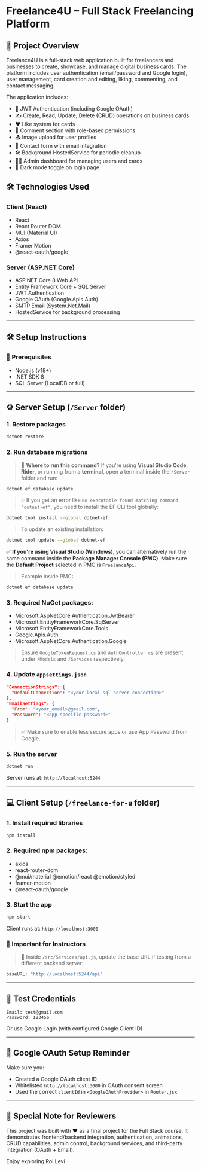 # Freelance4U – Full Stack Freelancing Platform

## 📖 Project Overview

Freelance4U is a full-stack web application built for freelancers and businesses to create, showcase, and manage digital business cards. The platform includes user authentication (email/password and Google login), user management, card creation and editing, liking, commenting, and contact messaging.

The application includes:

* 🧠 JWT Authentication (including Google OAuth)
* ✍️ Create, Read, Update, Delete (CRUD) operations on business cards
* ❤️ Like system for cards
* 💬 Comment section with role-based permissions
* 📤 Image upload for user profiles
* 📧 Contact form with email integration
* 🛠 Background HostedService for periodic cleanup
* 🧑‍💻 Admin dashboard for managing users and cards
* 🌃 Dark mode toggle on login page

## 🛠 Technologies Used

### Client (React)

* React
* React Router DOM
* MUI (Material UI)
* Axios
* Framer Motion
* @react-oauth/google

### Server (ASP.NET Core)

* ASP.NET Core 8 Web API
* Entity Framework Core + SQL Server
* JWT Authentication
* Google OAuth (Google.Apis.Auth)
* SMTP Email (System.Net.Mail)
* HostedService for background processing

---

## 🛠 Setup Instructions

### 🔧 Prerequisites

* Node.js (v18+)
* .NET SDK 8
* SQL Server (LocalDB or full)

---

## ⚙️ Server Setup (`/Server` folder)

### 1. Restore packages

```bash
dotnet restore
```

### 2. Run database migrations

> 🧠 **Where to run this command?**
> If you're using **Visual Studio Code**, **Rider**, or running from a **terminal**, open a terminal inside the `/Server` folder and run:

```bash
dotnet ef database update
```

> 💡 If you get an error like `No executable found matching command "dotnet-ef"`, you need to install the EF CLI tool globally:

```bash
dotnet tool install --global dotnet-ef
```

> To update an existing installation:

```bash
dotnet tool update --global dotnet-ef
```

✅ **If you're using Visual Studio (Windows)**, you can alternatively run the same command inside the **Package Manager Console (PMC)**.
Make sure the **Default Project** selected in PMC is `FreelanceApi`.

> Example inside PMC:

```powershell
dotnet ef database update
```

### 3. Required NuGet packages:

* Microsoft.AspNetCore.Authentication.JwtBearer
* Microsoft.EntityFrameworkCore.SqlServer
* Microsoft.EntityFrameworkCore.Tools
* Google.Apis.Auth
* Microsoft.AspNetCore.Authentication.Google

> Ensure `GoogleTokenRequest.cs` and `AuthController.cs` are present under `/Models` and `/Services` respectively.

### 4. Update `appsettings.json`

```json
"ConnectionStrings": {
  "DefaultConnection": "<your-local-sql-server-connection>"
},
"EmailSettings": {
  "From": "<your_email>@gmail.com",
  "Password": "<app-specific-password>"
}
```

> ✅ Make sure to enable less secure apps or use App Password from Google.

### 5. Run the server

```bash
dotnet run
```

Server runs at: `http://localhost:5244`

---

## 💻 Client Setup (`/freelance-for-u` folder)

### 1. Install required libraries

```bash
npm install
```

### 2. Required npm packages:

* axios
* react-router-dom
* @mui/material @emotion/react @emotion/styled
* framer-motion
* @react-oauth/google

### 3. Start the app

```bash
npm start
```

Client runs at: `http://localhost:3000`

### 🔁 Important for Instructors

> 📌 Inside `/src/Services/api.js`, update the base URL if testing from a different backend server:

```js
baseURL: "http://localhost:5244/api"
```

---

## 🧪 Test Credentials

```text
Email: test@gmail.com
Password: 123456
```

Or use Google Login (with configured Google Client ID)

---

## 🔐 Google OAuth Setup Reminder

Make sure you:

* Created a Google OAuth client ID
* Whitelisted `http://localhost:3000` in OAuth consent screen
* Used the correct `clientId` in `<GoogleOAuthProvider>` in `Router.jsx`

---

## 🙏 Special Note for Reviewers

This project was built with ❤️ as a final project for the Full Stack course. It demonstrates frontend/backend integration, authentication, animations, CRUD capabilities, admin control, background services, and third-party integration (OAuth + Email).

Enjoy exploring Roi Levi
